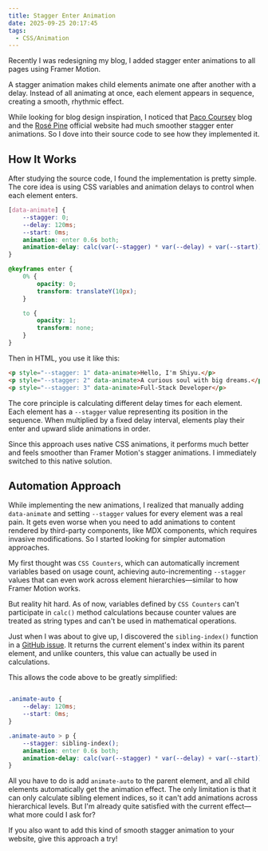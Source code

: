 ```yaml
---
title: Stagger Enter Animation
date: 2025-09-25 20:17:45
tags:
  - CSS/Animation
---
```


Recently I was redesigning my blog, I added stagger enter animations to all pages using Framer Motion.

A stagger animation makes child elements animate one after another with a delay. Instead of all animating at once, each element appears in sequence, creating a smooth, rhythmic effect.

While looking for blog design inspiration, I noticed that [Paco Coursey](https://paco.me/) blog and the [Rosé Pine](https://rosepinetheme.com/) official website had much smoother stagger enter animations. So I dove into their source code to see how they implemented it.

## How It Works

After studying the source code, I found the implementation is pretty simple. The core idea is using CSS variables and animation delays to control when each element enters.

```css
[data-animate] {
    --stagger: 0;
    --delay: 120ms;
    --start: 0ms;
    animation: enter 0.6s both;
    animation-delay: calc(var(--stagger) * var(--delay) + var(--start));
}

@keyframes enter {
    0% {
        opacity: 0;
        transform: translateY(10px);
    }

    to {
        opacity: 1;
        transform: none;
    }
}
```

Then in HTML, you use it like this:

```html
<p style="--stagger: 1" data-animate>Hello, I'm Shiyu.</p>
<p style="--stagger: 2" data-animate>A curious soul with big dreams.</p>
<p style="--stagger: 3" data-animate>Full-Stack Developer</p>
```

The core principle is calculating different delay times for each element. Each element has a `--stagger` value representing its position in the sequence. When multiplied by a fixed delay interval, elements play their enter and upward slide animations in order.

Since this approach uses native CSS animations, it performs much better and feels smoother than Framer Motion's stagger animations. I immediately switched to this native solution.

## Automation Approach

While implementing the new animations, I realized that manually adding `data-animate` and setting `--stagger` values for every element was a real pain. It gets even worse when you need to add animations to content rendered by third-party components, like MDX components, which requires invasive modifications. So I started looking for simpler automation approaches.

My first thought was `CSS Counters`, which can automatically increment variables based on usage count, achieving auto-incrementing `--stagger` values that can even work across element hierarchies—similar to how Framer Motion works.

But reality hit hard. As of now, variables defined by `CSS Counters` can't participate in `calc()` method calculations because counter values are treated as string types and can't be used in mathematical operations.

Just when I was about to give up, I discovered the `sibling-index()` function in a [GitHub issue](https://github.com/w3c/csswg-drafts/issues/1026). It returns the current element's index within its parent element, and unlike counters, this value can actually be used in calculations.

This allows the code above to be greatly simplified:

```css

.animate-auto {
	--delay: 120ms;
	--start: 0ms;
}

.animate-auto > p {
	--stagger: sibling-index();
	animation: enter 0.6s both;
	animation-delay: calc(var(--stagger) * var(--delay) + var(--start));
}
```

All you have to do is add `animate-auto` to the parent element, and all child elements automatically get the animation effect. The only limitation is that it can only calculate sibling element indices, so it can't add animations across hierarchical levels. But I'm already quite satisfied with the current effect—what more could I ask for?

If you also want to add this kind of smooth stagger animation to your website, give this approach a try!
